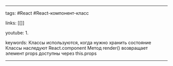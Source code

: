 ____

tags: #React #React-компонент-класс 

links: [[]]

youtube: 
1. 

keywords:
Классы используются, когда нужно хранить состояние
Классы наследуют React.component
Метод render() возвращает элемент
props доступны через this.props
_____

